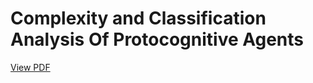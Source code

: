 # Complexity and Classification Analysis Of Protocognitive Agents
[View PDF](https://github.com/Adnan1729/Protocognitive_Agents/blob/main/docs/technical_doc.pdf)
